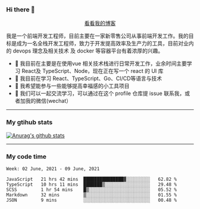 ### Hi there 👋

<p align="center">
  <a href="https://real-jacket.github.io/">看看我的博客</a>
</p>

我是一个前端开发工程师，目前主要在一家新零售公司从事前端开发工作。我的目标是成为一名全栈开发工程师，致力于开发提高效率及生产力的工具，目前对业内的 devops 理念及相关技术 及 docker 等容器平台有着浓厚的兴趣。

- 🔭 我目前在主要是在使用vue 相关技术栈进行日常开发工作，业余时间主要学习 React及 TypeScript、Node，现在正在写一个 react 的 UI 库 
- 🌱 我目前在学习 React、TypeScript、Go、CI/CD等语言与技术
- 👯 我希望能参与一些能够提高幸福感的小工具项目
- 💬 我们可以一起交流学习，可以通过在这个 profile 仓库提 issue 联系我，或者加我的微信(wechat）

***

### My gtihub stats

[![Anurag's github stats](https://github-readme-stats.vercel.app/api?username=real-jacket)](https://github.com/anuraghazra/github-readme-stats)

***

### My code time

<!--START_SECTION:waka-->
```text
Week: 02 June, 2021 - 09 June, 2021

JavaScript   21 hrs 42 mins  ███████████████▓░░░░░░░░░   62.82 % 
TypeScript   10 hrs 11 mins  ███████▒░░░░░░░░░░░░░░░░░   29.48 % 
SCSS         1 hr 54 mins    █▒░░░░░░░░░░░░░░░░░░░░░░░   05.52 % 
Markdown     32 mins         ▒░░░░░░░░░░░░░░░░░░░░░░░░   01.55 % 
JSON         9 mins          ░░░░░░░░░░░░░░░░░░░░░░░░░   00.48 % 
```
<!--END_SECTION:waka-->
